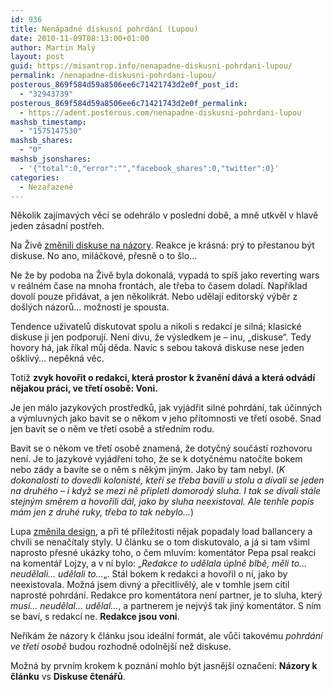 ```yaml
---
id: 936
title: Nenápadné diskusní pohrdání (Lupou)
date: 2010-11-09T08:13:00+01:00
author: Martin Malý
layout: post
guid: https://misantrop.info/nenapadne-diskusni-pohrdani-lupou/
permalink: /nenapadne-diskusni-pohrdani-lupou/
posterous_869f584d59a8506ee6c71421743d2e0f_post_id:
  - "32943739"
posterous_869f584d59a8506ee6c71421743d2e0f_permalink:
  - https://adent.posterous.com/nenapadne-diskusni-pohrdani-lupou
mashsb_timestamp:
  - "1575147530"
mashsb_shares:
  - "0"
mashsb_jsonshares:
  - '{"total":0,"error":"","facebook_shares":0,"twitter":0}'
categories:
  - Nezařazené
---
```

Několik zaj&iacute;mav&yacute;ch věc&iacute; se odehr&aacute;lo v posledn&iacute; době, a mně utkvěl v hlavě jeden z&aacute;sadn&iacute; postřeh.

Na Živě [změnili diskuse na n&aacute;zory](https://www.zive.cz/clanky/zive-labs-experiment-s-diskuzemi-pod-clanky/sc-3-a-154490/default.aspx?artcomments=1). Reakce je kr&aacute;sn&aacute;: pr&yacute; to přestanou b&yacute;t diskuse. No ano, mil&aacute;čkov&eacute;, přesně o to &scaron;lo&#8230;

Ne že by podoba na Živě byla dokonal&aacute;, vypad&aacute; to sp&iacute;&scaron; jako reverting wars v re&aacute;ln&eacute;m čase na mnoha front&aacute;ch, ale třeba to časem dolad&iacute;. Např&iacute;klad dovol&iacute; pouze přid&aacute;vat, a jen několikr&aacute;t. Nebo udělaj&iacute; editorsk&yacute; v&yacute;běr z do&scaron;l&yacute;ch n&aacute;zorů&#8230; možnost&iacute; je spousta.

Tendence uživatelů diskutovat spolu a nikoli s redakc&iacute; je siln&aacute;; klasick&eacute; diskuse ji jen podporuj&iacute;. Nen&iacute; divu, že v&yacute;sledkem je &#8211; inu, &#8222;diskuse&#8220;. Tedy hovory h&aacute;, jak ř&iacute;kal můj děda. Nav&iacute;c s sebou takov&aacute; diskuse nese jeden o&scaron;kliv&yacute;&#8230; nepěkn&aacute; věc.

Totiž **zvyk hovořit o redakci, kter&aacute; prostor k žvaněn&iacute; d&aacute;v&aacute; a kter&aacute; odv&aacute;d&iacute; nějakou pr&aacute;ci, ve třet&iacute; osobě: Voni.**

Je jen m&aacute;lo jazykov&yacute;ch prostředků, jak vyj&aacute;dřit siln&eacute; pohrd&aacute;n&iacute;, tak &uacute;činn&yacute;ch a v&yacute;mluvn&yacute;ch jako bavit se o někom v jeho př&iacute;tomnosti ve třet&iacute; osobě. Snad jen bavit se o něm ve třet&iacute; osobě a středn&iacute;m rodu.

Bavit se o někom ve třet&iacute; osobě znamen&aacute;, že dotyčn&yacute; souč&aacute;st&iacute; rozhovoru nen&iacute;. Je to jazykov&eacute; vyj&aacute;dřen&iacute; toho, že se k dotyčn&eacute;mu natoč&iacute;te bokem nebo z&aacute;dy a bav&iacute;te se o něm s něk&yacute;m jin&yacute;m. Jako by tam nebyl. (_K dokonalosti to dovedli kolonist&eacute;, kteř&iacute; se třeba bavili u stolu a d&iacute;vali se jeden na druh&eacute;ho &#8211; i když se mezi ně připletl domorod&yacute; sluha. I tak se d&iacute;vali st&aacute;le stejn&yacute;m směrem a hovořili d&aacute;l, jako by sluha neexistoval. Ale tenhle popis m&aacute;m jen z druh&eacute; ruky, třeba to tak nebylo&#8230;_)

Lupa [změnila design](https://www.lupa.cz/clanky/nova-lupa-je-tady-konecne-zkusme-ji/), a při t&eacute; př&iacute;ležitosti nějak popadaly load ballancery a chv&iacute;li se nenač&iacute;taly styly. U čl&aacute;nku se o tom diskutovalo, a j&aacute; si tam v&scaron;iml naprosto přesn&eacute; uk&aacute;zky toho, o čem mluv&iacute;m: koment&aacute;tor Pepa psal reakci na koment&aacute;ř Lojzy, a v n&iacute; bylo: &#8222;_Redakce to udělala &uacute;plně blbě, měli to&#8230; neudělali&#8230; udělali to&#8230;_&#8222;. St&aacute;l bokem k redakci a hovořil o n&iacute;, jako by neexistovala. Možn&aacute; jsem divn&yacute; a přecitlivěl&yacute;, ale v tomhle jsem c&iacute;til naprost&eacute; pohrd&aacute;n&iacute;. Redakce pro koment&aacute;tora nen&iacute; partner, je to sluha, kter&yacute; _mus&iacute;&#8230; neudělal&#8230; udělal&#8230;_, a partnerem je nejv&yacute;&scaron; tak jin&yacute; koment&aacute;tor. S n&iacute;m se bav&iacute;, s redakc&iacute; ne. **Redakce jsou voni**.

Neř&iacute;k&aacute;m že n&aacute;zory k čl&aacute;nku jsou ide&aacute;ln&iacute; form&aacute;t, ale vůči takov&eacute;mu _pohrd&aacute;n&iacute; ve třet&iacute; osobě_ budou rozhodně odolněj&scaron;&iacute; než diskuse.

Možn&aacute; by prvn&iacute;m krokem k pozn&aacute;n&iacute; mohlo b&yacute;t jasněj&scaron;&iacute; označen&iacute;: **N&aacute;zory k čl&aacute;nku** vs **Diskuse čten&aacute;řů**.